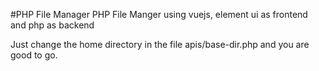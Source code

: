 #PHP File Manager
PHP File Manger using vuejs, element ui as frontend and php as backend

Just change the home directory in the file apis/base-dir.php and you are good to go.
